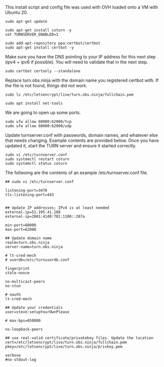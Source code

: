 This install script and config file was used with OVH loaded onto a VM with Ubuntu 20. 

```
sudo apt-get update
 
sudo apt-get install coturn -y
set TURNSERVER_ENABLED=1

sudo add-apt-repository ppa:certbot/certbot
sudo apt-get install certbot -y
```
Make sure you have the DNS pointing to your IP address for this next step (ipv4 + ipv6 if possible). You will need to validate that in the next step.
```
sudo certbot certonly --standalone
```
Replace turn.obs.ninja with the domain name you registered certbot with. If the file is not found, things did not work.
```
sudo ls /etc/letsencrypt/live/turn.obs.ninja/fullchain.pem

sudo apt install net-tools
```
We are going to open up some ports.
```
sudo ufw allow 60000:62000/tcp 
sudo ufw allow 60000:62000/udp
```
Update turnserver.conf with passwords, domain names, and whatever else that needs changing.  Example contents are provided below.  Once you have updated it, start the TURN server and ensure it started correctly.
```
sudo vi /etc/turnserver.conf
sudo systemctl restart coturn
sudo systemctl status coturn

```

The follwoing are the contents of an example /etc/turnserver.conf file.
```
## sudo vi /etc/turnserver.conf

listening-port=3478
tls-listening-port=443


## Update IP addresses; IPv4 is at least needed
external-ip=51.195.41.188
external-ip=2001:41d0:701:1100::287a

min-port=60000
max-port=62000

## Update domain name
realm=turn.obs.ninja
server-name=turn.obs.ninja

# lt-cred-mech
# userdb=/etc/turnuserdb.conf

fingerprint
stale-nonce

no-multicast-peers
no-stun

# oauth
lt-cred-mech

## Update your credentials
user=steve:setupYourOwnPlease

# max-bps=650000

no-loopback-peers

## use real-valid certificate/privatekey files. Update the location
cert=/etc/letsencrypt/live/turn.obs.ninja/fullchain.pem
pkey=/etc/letsencrypt/live/turn.obs.ninja/privkey.pem

verbose
#no-stdout-log

```


